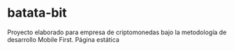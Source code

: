 # batata-bit
Proyecto elaborado para empresa de criptomonedas bajo la metodología de desarrollo Mobile First. Página estática 

